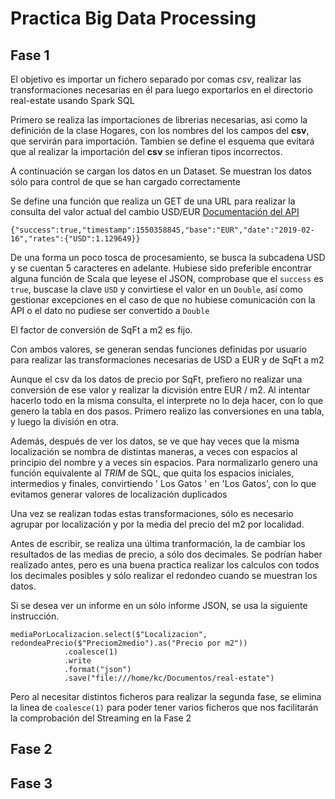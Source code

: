 # Practica Big Data Processing

## Fase 1

El objetivo es importar un fichero separado por comas *csv*, realizar las transformaciones necesarias en él para luego exportarlos en el directorio real-estate usando Spark SQL

Primero se realiza las importaciones de librerias necesarias, asi como la definición de la clase Hogares, con los nombres del los campos del **csv**, que servirán para importación. Tambien se define el esquema que evitará que al realizar la importación del **csv** se infieran tipos incorrectos.

A continuación se cargan los datos en un Dataset. Se muestran los datos sólo para control de que se han cargado correctamente

Se define una función que realiza un GET de una URL para realizar la consulta del valor actual del cambio USD/EUR [Documentación del API](https://fixer.io/documentation)

`{"success":true,"timestamp":1550358845,"base":"EUR","date":"2019-02-16","rates":{"USD":1.129649}}`

De una forma un poco tosca de procesamiento, se busca la subcadena USD y se cuentan 5 caracteres en adelante. Hubiese sido preferible encontrar alguna función de Scala que leyese el JSON, comprobase que el `success` es `true`, buscase la clave `USD` y convirtiese el valor en un `Double`, así como gestionar excepciones en el caso de que no hubiese comunicación con la API o el dato no pudiese ser convertido a `Double`

El factor de conversión de SqFt a m2 es fijo.

Con ambos valores, se generan sendas funciones definidas por usuario para realizar las transformaciones necesarias de USD a EUR y de SqFt a m2

Aunque el csv da los datos de precio por SqFt, prefiero no realizar una conversión de ese valor y realizar la dicvisión entre EUR / m2. Al intentar hacerlo todo en la misma consulta, el interprete no lo deja hacer, con lo que genero la tabla en dos pasos. Primero realizo las conversiones en una tabla, y luego la división en otra.

Además, después de ver los datos, se ve que hay veces que la misma localización se nombra de distintas maneras, a veces con espacios al principio del nombre y a veces sin espacios. Para normalizarlo genero una función equivalente al *TRIM* de SQL, que quita los espacios iniciales, intermedios y finales, convirtiendo '   Los    Gatos  ' en 'Los Gatos', con lo que evitamos generar valores de localización duplicados

Una vez se realizan todas estas transformaciones, sólo es necesario agrupar por localización y por la media del precio del m2 por localidad.

Antes de escribir, se realiza una última tranformación, la de cambiar los resultados de las medias de precio, a sólo dos decimales. Se podrían haber realizado antes, pero es una buena practica realizar los calculos con todos los decimales posibles y sólo realizar el redondeo cuando se muestran los datos.

Si se desea ver un informe en un sólo informe JSON, se usa la siguiente instrucción.
```
mediaPorLocalizacion.select($"Localizacion", redondeaPrecio($"Preciom2medio").as("Precio por m2"))
            .coalesce(1)
            .write
            .format("json")
            .save("file:///home/kc/Documentos/real-estate")
```
Pero al necesitar distintos ficheros para realizar la segunda fase, se elimina la linea de `coalesce(1)` para poder tener varios ficheros que nos facilitarán la comprobación del Streaming en la Fase 2

## Fase 2



## Fase 3
